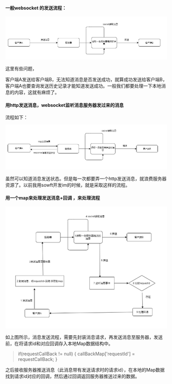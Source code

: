 ####  一般websocket 的发送流程：

![image-20201013200834022](images\image-20201013200834022.png?raw=true)

这里有些问题，

客户端A发送给客户端B，无法知道消息是否发送成功，就算成功发送给客户端B，客户端A也要查询发送历史记录才能知道发送成功。一般我们都要处理一下本地消息的内容，这就有麻烦了。



#### 用http发送消息，websocket监听消息服务器发过来的消息

流程如下：

![98DA4N_23G856456](images\98DA4N_23G856456.png?raw=true)

虽然可以知道消息发送状态。但是每一次都要弄一个http发送消息，就浪费服务器资源了。以前我用sowft开发im的时候，就是采取这样的流程。



#### 用一个map来处理发送消息+回调 ，来处理流程

![TEKF9idfadakjfald](images\TEKF9idfadakjfald.png?raw=true)

如上图所示，消息发送流程，需要先封装消息请求，再发送消息至服务器，发送前，在将请求id和对应回调存入本地Map数据结构中。

> if(requestCallBack != null) { 
>  callBackMap['requestId']  = requestCallBack;
> }

之后接收服务器推送消息（此消息带有发送请求时的请求id），在本地的Map数据找到请求id对应的回调，然后通过回调返回服务器推送过来的数据。